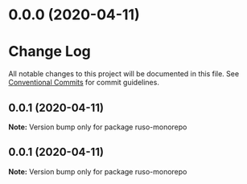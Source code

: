 # 0.0.0 (2020-04-11)



# Change Log

All notable changes to this project will be documented in this file.
See [Conventional Commits](https://conventionalcommits.org) for commit guidelines.

## 0.0.1 (2020-04-11)

**Note:** Version bump only for package ruso-monorepo





## 0.0.1 (2020-04-11)

**Note:** Version bump only for package ruso-monorepo
